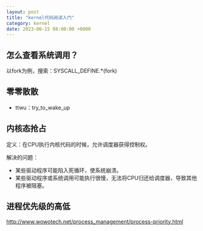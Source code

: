 ```yaml
---
layout: post
title: "kernel代码阅读入门"
category: kernel
date: 2023-06-15 08:00:00 +0800
---
```


## 怎么查看系统调用？

以fork为例，搜索：SYSCALL_DEFINE.*(fork)

## 零零散散

* ttwu：try_to_wake_up

## 内核态抢占

定义：在CPU执行内核代码的时候，允许调度器获得控制权。

解决的问题：

* 某些驱动程序可能陷入死循环，使系统崩溃。
* 某些驱动程序或系统调用可能执行很慢，无法将CPU归还给调度器，导致其他程序被阻塞。

## 进程优先级的高低

<http://www.wowotech.net/process_management/process-priority.html>

